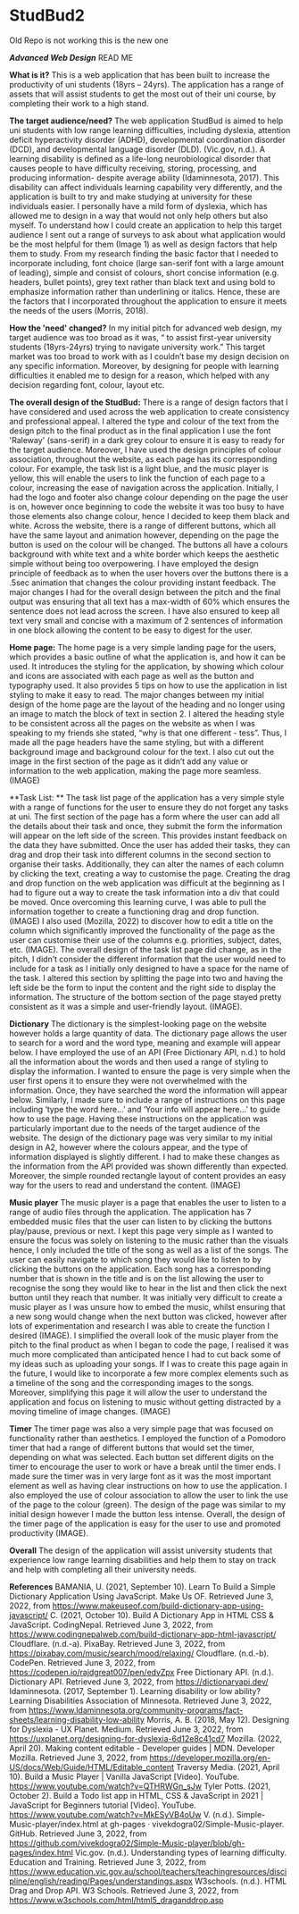 # StudBud2
Old Repo is not working this is the new one


***Advanced Web Design*** 
READ ME

**What is it?**
This is a web application that has been built to increase the productivity of uni students (18yrs – 24yrs). The application has a range of assets that will assist students to get the most out of their uni course, by completing their work to a high stand.

**The target audience/need?**
The web application StudBud is aimed to help uni students with low range learning difficulties, including dyslexia, attention deficit hyperactivity disorder (ADHD), developmental coordination disorder (DCD), and developmental language disorder (DLD). (Vic.gov, n.d.). A learning disability is defined as a life-long neurobiological disorder that causes people to have difficulty receiving, storing, processing, and producing information- despite average ability (Idaminnesota, 2017). This disability can affect individuals learning capability very differently, and the application is built to try and make studying at university for these individuals easier. I personally have a mild form of dyslexia, which has allowed me to design in a way that would not only help others but also myself. To understand how I could create an application to help this target audience I sent out a range of surveys to ask about what application would be the most helpful for them (Image 1) as well as design factors that help them to study. From my research finding the basic factor that I needed to incorporate including, font choice (large san-serif font with a large amount of leading), simple and consist of colours, short concise information (e.g. headers, bullet points), grey text rather than black text and using bold to emphasize information rather than underlining or italics. Hence, these are the factors that I incorporated throughout the application to ensure it meets the needs of the users (Morris, 2018).


**How the 'need' changed?**
In my initial pitch for advanced web design, my target audience was too broad as it was, “ to assist first-year university students (18yrs-24yrs) trying to navigate university work.” This target market was too broad to work with as I couldn’t base my design decision on any specific information. Moreover, by designing for people with learning difficulties it enabled me to design for a reason, which helped with any decision regarding font, colour, layout etc.


**The overall design of the StudBud:**
There is a range of design factors that I have considered and used across the web application to create consistency and professional appeal. I altered the type and colour of the text from the design pitch to the final product as in the final application I use the font 'Raleway' (sans-serif) in a dark grey colour to ensure it is easy to ready for the target audience. Moreover, I have used the design principles of colour association, throughout the website, as each page has its corresponding colour. For example, the task list is a light blue, and the music player is yellow, this will enable the users to link the function of each page to a colour, increasing the ease of navigation across the application. Initially, I had the logo and footer also change colour depending on the page the user is on, however once beginning to code the website it was too busy to have those elements also change colour, hence I decided to keep them black and white. Across the website, there is a range of different buttons, which all have the same layout and animation however, depending on the page the button is used on the colour will be changed. The buttons all have a colours background with white text and a white border which keeps the aesthetic simple without being too overpowering. I have employed the design principle of feedback as to when the user hovers over the buttons there is a .5sec animation that changes the colour providing instant feedback. The major changes I had for the overall design between the pitch and the final output was ensuring that all text has a max-width of 60% which ensures the sentence does not lead across the screen. I have also ensured to keep all text very small and concise with a maximum of 2 sentences of information in one block allowing the content to be easy to digest for the user. 

**Home page:**
The home page is a very simple landing page for the users, which provides a basic outline of what the application is, and how it can be used. It introduces the styling for the application, by showing which colour and icons are associated with each page as well as the button and typography used. It also provides 5 tips on how to use the application in list styling to make it easy to read. The major changes between my initial design of the home page are the layout of the heading and no longer using an image to match the block of text in section 2. I altered the heading style to be consistent across all the pages on the website as when I was speaking to my friends she stated, “why is that one different - tess”. Thus, I made all the page headers have the same styling, but with a different background image and background colour for the text. I also cut out the image in the first section of the page as it didn’t add any value or information to the web application, making the page more seamless. (IMAGE)

**Task List: **
The task list page of the application has a very simple style with a range of functions for the user to ensure they do not forget any tasks at uni. The first section of the page has a form where the user can add all the details about their task and once, they submit the form the information will appear on the left side of the screen. This provides instant feedback on the data they have submitted. Once the user has added their tasks, they can drag and drop their task into different columns in the second section to organise their tasks. Additionally, they can alter the names of each column by clicking the text, creating a way to customise the page. Creating the drag and drop function on the web application was difficult at the beginning as I had to figure out a way to create the task information into a div that could be moved. Once overcoming this learning curve, I was able to pull the information together to create a functioning drag and drop function. (IMAGE) I also used (Mozilla, 2022) to discover how to edit a title on the column which significantly improved the functionality of the page as the user can customise their use of the columns e.g. priorities, subject, dates, etc. (IMAGE). The overall design of the task list page did change, as in the pitch, I didn’t consider the different information that the user would need to include for a task as I initially only designed to have a space for the name of the task. I altered this section by splitting the page into two and having the left side be the form to input the content and the right side to display the information. The structure of the bottom section of the page stayed pretty consistent as it was a simple and user-friendly layout. (IMAGE). 


**Dictionary** 
The dictionary is the simplest-looking page on the website however holds a large quantity of data. The dictionary page allows the user to search for a word and the word type, meaning and example will appear below. I have employed the use of an API (Free Dictionary API, n.d.) to hold all the information about the words and then used a range of styling to display the information. I wanted to ensure the page is very simple when the user first opens it to ensure they were not overwhelmed with the information. Once, they have searched the word the information will appear below. Similarly, I made sure to include a range of instructions on this page including ‘type the word here...’ and ‘Your info will appear here...’ to guide how to use the page. Having these instructions on the application was particularly important due to the needs of the target audience of the website. The design of the dictionary page was very similar to my initial design in A2, however where the colours appear, and the type of information displayed is slightly different. I had to make these changes as the information from the API provided was shown differently than expected. Moreover, the simple rounded rectangle layout of content provides an easy way for the users to read and understand the content. (IMAGE)

**Music player**
The music player is a page that enables the user to listen to a range of audio files through the application. The application has 7 embedded music files that the user can listen to by clicking the buttons play/pause, previous or next. I kept this page very simple as I wanted to ensure the focus was solely on listening to the music rather than the visuals hence, I only included the title of the song as well as a list of the songs. The user can easily navigate to which song they would like to listen to by clicking the buttons on the application. Each song has a corresponding number that is shown in the title and is on the list allowing the user to recognise the song they would like to hear in the list and then click the next button until they reach that number. It was initially very difficult to create a music player as I was unsure how to embed the music, whilst ensuring that a new song would change when the next button was clicked, however after lots of experimentation and research I was able to create the function I desired (IMAGE). I simplified the overall look of the music player from the pitch to the final product as when I began to code the page, I realised it was much more complicated than anticipated hence I had to cut back some of my ideas such as uploading your songs. If I was to create this page again in the future, I would like to incorporate a few more complex elements such as a timeline of the song and the corresponding images to the songs. Moreover, simplifying this page it will allow the user to understand the application and focus on listening to music without getting distracted by a moving timeline of image changes. (IMAGE)

**Timer**
The timer page was also a very simple page that was focused on functionality rather than aesthetics. I employed the function of a Pomodoro timer that had a range of different buttons that would set the timer, depending on what was selected. Each button set different digits on the timer to encourage the user to work or have a break until the timer ends. I made sure the timer was in very large font as it was the most important element as well as having clear instructions on how to use the application. I also employed the use of colour association to allow the user to link the use of the page to the colour (green). The design of the page was similar to my initial design however I made the button less intense. Overall, the design of the timer page of the application is easy for the user to use and promoted productivity (IMAGE).

**Overall**
The design of the application will assist university students that experience low range learning disabilities and help them to stay on track and help with completing all their university needs.


**References**
BAMANIA, U. (2021, September 10). Learn To Build a Simple Dictionary Application Using JavaScript. Make Us OF. Retrieved June 3, 2022, from https://www.makeuseof.com/build-dictionary-app-using-javascript/
C. (2021, October 10). Build A Dictionary App in HTML CSS & JavaScript. CodingNepal. Retrieved June 3, 2022, from https://www.codingnepalweb.com/build-dictionary-app-html-javascript/
Cloudflare. (n.d.-a). PixaBay. Retrieved June 3, 2022, from https://pixabay.com/music/search/mood/relaxing/
Cloudflare. (n.d.-b). CodePen. Retrieved June 3, 2022, from https://codepen.io/rajdgreat007/pen/edvZpx
Free Dictionary API. (n.d.). Dictionary API. Retrieved June 3, 2022, from https://dictionaryapi.dev/
Idaminnesota. (2017, September 1). Learning disability or low ability? Learning Disabilities Association of Minnesota. Retrieved June 3, 2022, from https://www.ldaminnesota.org/community-programs/fact-sheets/learning-disability-low-ability
Morris, A. B. (2018, May 12). Designing for Dyslexia - UX Planet. Medium. Retrieved June 3, 2022, from https://uxplanet.org/designing-for-dyslexia-6d12e8c41cd7
Mozilla. (2022, April 20). Making content editable - Developer guides | MDN. Developer Mozilla. Retrieved June 3, 2022, from https://developer.mozilla.org/en-US/docs/Web/Guide/HTML/Editable_content
Traversy Media. (2021, April 10). Build a Music Player | Vanilla JavaScript [Video]. YouTube. https://www.youtube.com/watch?v=QTHRWGn_sJw
Tyler Potts. (2021, October 2). Build a Todo list app in HTML, CSS & JavaScript in 2021 | JavaScript for Beginners tutorial [Video]. YouTube. https://www.youtube.com/watch?v=MkESyVB4oUw
V. (n.d.). Simple-Music-player/index.html at gh-pages · vivekdogra02/Simple-Music-player. GitHub. Retrieved June 3, 2022, from https://github.com/vivekdogra02/Simple-Music-player/blob/gh-pages/index.html
Vic.gov. (n.d.). Understanding types of learning difficulty. Education and Training. Retrieved June 3, 2022, from https://www.education.vic.gov.au/school/teachers/teachingresources/discipline/english/reading/Pages/understandings.aspx
W3schools. (n.d.). HTML Drag and Drop API. W3 Schools. Retrieved June 3, 2022, from https://www.w3schools.com/html/html5_draganddrop.asp


